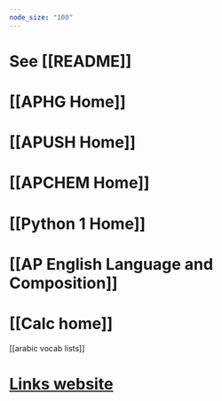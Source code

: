 ```yaml
---
node_size: "100"
---
```



# See [[README]]

# [[APHG Home]]
# [[APUSH Home]]
# [[APCHEM Home]]
# [[Python 1 Home]]
# [[AP English Language and Composition]]

# [[Calc home]]

[[arabic vocab lists]]

# [Links website](https://thecarsonwest.github.io/links.html)